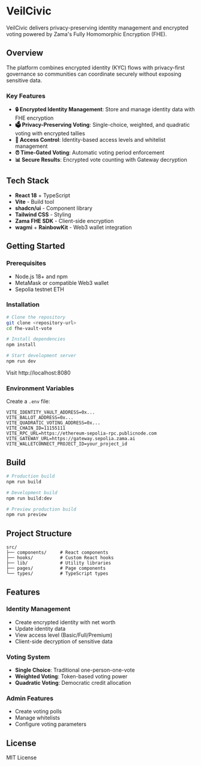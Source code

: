 # VeilCivic

VeilCivic delivers privacy-preserving identity management and encrypted voting powered by Zama's Fully Homomorphic Encryption (FHE).

## Overview

The platform combines encrypted identity (KYC) flows with privacy-first governance so communities can coordinate securely without exposing sensitive data.

### Key Features

- **🔒 Encrypted Identity Management**: Store and manage identity data with FHE encryption
- **🗳️ Privacy-Preserving Voting**: Single-choice, weighted, and quadratic voting with encrypted tallies
- **🎯 Access Control**: Identity-based access levels and whitelist management
- **⏰ Time-Gated Voting**: Automatic voting period enforcement
- **📊 Secure Results**: Encrypted vote counting with Gateway decryption

## Tech Stack

- **React 18** + TypeScript
- **Vite** - Build tool
- **shadcn/ui** - Component library
- **Tailwind CSS** - Styling
- **Zama FHE SDK** - Client-side encryption
- **wagmi** + **RainbowKit** - Web3 wallet integration

## Getting Started

### Prerequisites

- Node.js 18+ and npm
- MetaMask or compatible Web3 wallet
- Sepolia testnet ETH

### Installation

```bash
# Clone the repository
git clone <repository-url>
cd fhe-vault-vote

# Install dependencies
npm install

# Start development server
npm run dev
```

Visit http://localhost:8080

### Environment Variables

Create a `.env` file:

```env
VITE_IDENTITY_VAULT_ADDRESS=0x...
VITE_BALLOT_ADDRESS=0x...
VITE_QUADRATIC_VOTING_ADDRESS=0x...
VITE_CHAIN_ID=11155111
VITE_RPC_URL=https://ethereum-sepolia-rpc.publicnode.com
VITE_GATEWAY_URL=https://gateway.sepolia.zama.ai
VITE_WALLETCONNECT_PROJECT_ID=your_project_id
```

## Build

```bash
# Production build
npm run build

# Development build
npm run build:dev

# Preview production build
npm run preview
```

## Project Structure

```
src/
├── components/     # React components
├── hooks/          # Custom React hooks
├── lib/            # Utility libraries
├── pages/          # Page components
└── types/          # TypeScript types
```

## Features

### Identity Management
- Create encrypted identity with net worth
- Update identity data
- View access level (Basic/Full/Premium)
- Client-side decryption of sensitive data

### Voting System
- **Single Choice**: Traditional one-person-one-vote
- **Weighted Voting**: Token-based voting power
- **Quadratic Voting**: Democratic credit allocation

### Admin Features
- Create voting polls
- Manage whitelists
- Configure voting parameters

## License

MIT License
